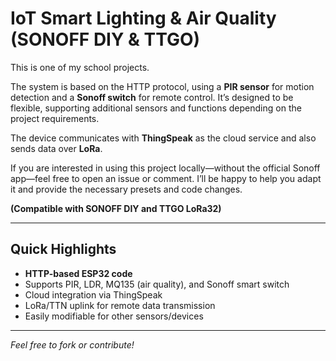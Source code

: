 # IoT Smart Lighting & Air Quality (SONOFF DIY & TTGO)

This is one of my school projects.

The system is based on the HTTP protocol, using a **PIR sensor** for motion detection and a **Sonoff switch** for remote control. It’s designed to be flexible, supporting additional sensors and functions depending on the project requirements.

The device communicates with **ThingSpeak** as the cloud service and also sends data over **LoRa**.

If you are interested in using this project locally—without the official Sonoff app—feel free to open an issue or comment. I’ll be happy to help you adapt it and provide the necessary presets and code changes.

**(Compatible with SONOFF DIY and TTGO LoRa32)**

---

## Quick Highlights

- **HTTP-based ESP32 code**
- Supports PIR, LDR, MQ135 (air quality), and Sonoff smart switch
- Cloud integration via ThingSpeak
- LoRa/TTN uplink for remote data transmission
- Easily modifiable for other sensors/devices

---

*Feel free to fork or contribute!*
